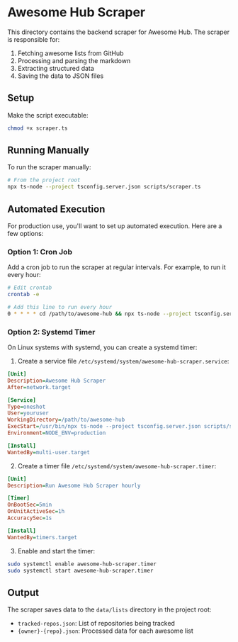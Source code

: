 # Awesome Hub Scraper

This directory contains the backend scraper for Awesome Hub. The scraper is responsible for:

1. Fetching awesome lists from GitHub
2. Processing and parsing the markdown
3. Extracting structured data
4. Saving the data to JSON files

## Setup

Make the script executable:

```bash
chmod +x scraper.ts
```

## Running Manually

To run the scraper manually:

```bash
# From the project root
npx ts-node --project tsconfig.server.json scripts/scraper.ts
```

## Automated Execution

For production use, you'll want to set up automated execution. Here are a few options:

### Option 1: Cron Job

Add a cron job to run the scraper at regular intervals. For example, to run it every hour:

```bash
# Edit crontab
crontab -e

# Add this line to run every hour
0 * * * * cd /path/to/awesome-hub && npx ts-node --project tsconfig.server.json scripts/scraper.ts >> /path/to/logs/scraper.log 2>&1
```

### Option 2: Systemd Timer

On Linux systems with systemd, you can create a systemd timer:

1. Create a service file `/etc/systemd/system/awesome-hub-scraper.service`:

```ini
[Unit]
Description=Awesome Hub Scraper
After=network.target

[Service]
Type=oneshot
User=youruser
WorkingDirectory=/path/to/awesome-hub
ExecStart=/usr/bin/npx ts-node --project tsconfig.server.json scripts/scraper.ts
Environment=NODE_ENV=production

[Install]
WantedBy=multi-user.target
```

2. Create a timer file `/etc/systemd/system/awesome-hub-scraper.timer`:

```ini
[Unit]
Description=Run Awesome Hub Scraper hourly

[Timer]
OnBootSec=5min
OnUnitActiveSec=1h
AccuracySec=1s

[Install]
WantedBy=timers.target
```

3. Enable and start the timer:

```bash
sudo systemctl enable awesome-hub-scraper.timer
sudo systemctl start awesome-hub-scraper.timer
```

## Output

The scraper saves data to the `data/lists` directory in the project root:

- `tracked-repos.json`: List of repositories being tracked
- `{owner}-{repo}.json`: Processed data for each awesome list 